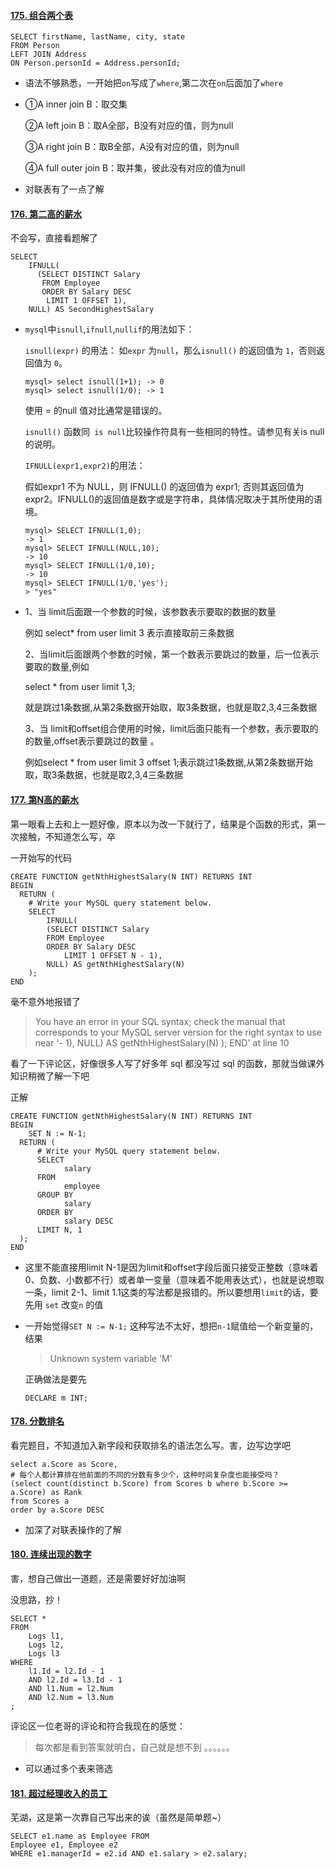 #### [175. 组合两个表](https://leetcode.cn/problems/combine-two-tables/)

```mysql
SELECT firstName, lastName, city, state 
FROM Person 
LEFT JOIN Address
ON Person.personId = Address.personId;
```

+ 语法不够熟悉，一开始把`on`写成了`where`,第二次在`on`后面加了`where`

+ ①A inner join B：取交集

  ②A left join B：取A全部，B没有对应的值，则为null

  ③A right join B：取B全部，A没有对应的值，则为null

  ④A full outer join B：取并集，彼此没有对应的值为null

+ 对联表有了一点了解

#### [176. 第二高的薪水](https://leetcode.cn/problems/second-highest-salary/)

不会写，直接看题解了

```mysql
SELECT
    IFNULL(
      (SELECT DISTINCT Salary
       FROM Employee
       ORDER BY Salary DESC
        LIMIT 1 OFFSET 1),
    NULL) AS SecondHighestSalary
```

+ `mysql`中`isnull`,`ifnull`,`nullif`的用法如下：

  `isnull(expr)` 的用法： 如`expr` 为`null`，那么`isnull()` 的返回值为 `1`，否则返回值为 `0`。 

  ```mysql
  mysql> select isnull(1+1); -> 0 
  mysql> select isnull(1/0); -> 1 
  ```

  

  使用 = 的null 值对比通常是错误的。

  `isnull()` 函数同` is null`比较操作符具有一些相同的特性。请参见有关is null 的说明。

  `IFNULL(expr1,expr2)`的用法：

  假如expr1 不为 NULL，则 IFNULL() 的返回值为 expr1; 否则其返回值为 expr2。IFNULL()的返回值是数字或是字符串，具体情况取决于其所使用的语境。

  ```mysql
  mysql> SELECT IFNULL(1,0);
  -> 1
  mysql> SELECT IFNULL(NULL,10);
  -> 10
  mysql> SELECT IFNULL(1/0,10);
  -> 10
  mysql> SELECT IFNULL(1/0,'yes');
  > "yes"
  ```

+ 1、当 limit后面跟一个参数的时候，该参数表示要取的数据的数量

  例如 select* from user limit 3 表示直接取前三条数据

  2、当limit后面跟两个参数的时候，第一个数表示要跳过的数量，后一位表示要取的数量,例如

  select * from user limit 1,3;

  就是跳过1条数据,从第2条数据开始取，取3条数据，也就是取2,3,4三条数据

  3、当 limit和offset组合使用的时候，limit后面只能有一个参数，表示要取的的数量,offset表示要跳过的数量 。

  例如select * from user limit 3 offset 1;表示跳过1条数据,从第2条数据开始取，取3条数据，也就是取2,3,4三条数据

#### [177. 第N高的薪水](https://leetcode.cn/problems/nth-highest-salary/)

第一眼看上去和上一题好像，原本以为改一下就行了，结果是个函数的形式，第一次接触，不知道怎么写，卒

一开始写的代码

```mysql
CREATE FUNCTION getNthHighestSalary(N INT) RETURNS INT
BEGIN
  RETURN (
    # Write your MySQL query statement below.
    SELECT
        IFNULL(
        (SELECT DISTINCT Salary
        FROM Employee
        ORDER BY Salary DESC
            LIMIT 1 OFFSET N - 1),
        NULL) AS getNthHighestSalary(N)
    );
END
```

毫不意外地报错了

> You have an error in your SQL syntax; check the manual that corresponds to your MySQL server version for the right syntax to use near '- 1),
>         NULL) AS getNthHighestSalary(N)
>     );
> END' at line 10

看了一下评论区，好像很多人写了好多年 sql 都没写过 sql 的函数，那就当做课外知识稍微了解一下吧

正解

```mysql
CREATE FUNCTION getNthHighestSalary(N INT) RETURNS INT
BEGIN
    SET N := N-1;
  RETURN (
      # Write your MySQL query statement below.
      SELECT 
            salary
      FROM 
            employee
      GROUP BY 
            salary
      ORDER BY 
            salary DESC
      LIMIT N, 1
  );
END
```

+ 这里不能直接用limit N-1是因为limit和offset字段后面只接受正整数（意味着0、负数、小数都不行）或者单一变量（意味着不能用表达式），也就是说想取一条，limit 2-1、limit 1.1这类的写法都是报错的。所以要想用`limit`的话，要先用 `set` 改变`n` 的值

+ 一开始觉得`SET N := N-1;` 这种写法不太好，想把`n-1`赋值给一个新变量的，结果

  > Unknown system variable 'M'

  正确做法是要先

  ```mysql
  DECLARE m INT;
  ```

#### [178. 分数排名](https://leetcode.cn/problems/rank-scores/)

看完题目，不知道加入新字段和获取排名的语法怎么写。害，边写边学吧

```mysql
select a.Score as Score,
# 每个人都计算排在他前面的不同的分数有多少个，这种时间复杂度也能接受吗？
(select count(distinct b.Score) from Scores b where b.Score >= a.Score) as Rank
from Scores a
order by a.Score DESC
```

+ 加深了对联表操作的了解

#### [180. 连续出现的数字](https://leetcode.cn/problems/consecutive-numbers/)

害，想自己做出一道题，还是需要好好加油啊

没思路，抄！

```mysql
SELECT *
FROM
    Logs l1,
    Logs l2,
    Logs l3
WHERE
    l1.Id = l2.Id - 1
    AND l2.Id = l3.Id - 1
    AND l1.Num = l2.Num
    AND l2.Num = l3.Num
;
```

评论区一位老哥的评论和符合我现在的感觉：

> 每次都是看到答案就明白，自己就是想不到 。。。。。。

+ 可以通过多个表来筛选

#### [181. 超过经理收入的员工](https://leetcode.cn/problems/employees-earning-more-than-their-managers/)

芜湖，这是第一次靠自己写出来的诶（虽然是简单题~）

```mysql
SELECT e1.name as Employee FROM 
Employee e1, Employee e2
WHERE e1.managerId = e2.id AND e1.salary > e2.salary;
```

